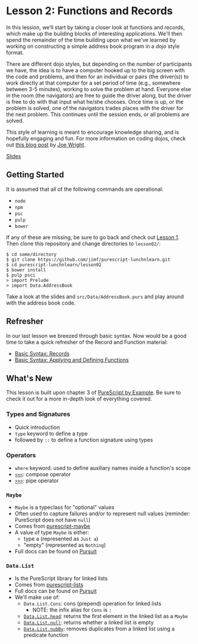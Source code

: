 # Lesson 2: Functions and Records

In this lession, we’ll start by taking a closer look at functions and records,
which make up the building blocks of interesting applications. We'll then spend
the remainder of the time building upon what we've learned by working on
constructing a simple address book program in a _dojo_ style format.

There are different dojo styles, but depending on the number of participants we
have, the idea is to have a computer hooked up to the big screen with the code
and problems, and then for an individual or pairs (the driver(s)) to work
directly at that computer for a set period of time (e.g., somewhere between 3-5
minutes), working to solve the problem at hand.  Everyone else in the room (the
navigators) are free to guide the driver along, but the driver is free to do
with that input what he/she chooses. Once time is up, or the problem is solved,
one of the navigators trades places with the driver for the next problem.  This
continues until the session ends, or all problems are solved.

This style of learning is meant to encourage knowledge sharing, and is hopefully
engaging and fun. For more information on coding dojos, check out
[this blog post](http://code.joejag.com/2009/the-coding-dojo.html) by
[Joe Wright](https://twitter.com/joe_jag).

[Slides](https://speakerdeck.com/jimf/purescript-lunch-n-learn-lesson-2)

## Getting Started

It is assumed that all of the following commands are operational:

- `node`
- `npm`
- `psc`
- `pulp`
- `bower`

If any of these are missing, be sure to go back and check out
[Lesson 1](https://github.com/jimf/purescript-lunchnlearn/tree/master/lesson01).
Then clone this repository and change directories to `lesson02/`:

    $ cd some/directory
    $ git clone https://github.com/jimf/purescript-lunchnlearn.git
    $ cd purescript-lunchnlearn/lesson02
    $ bower install
    $ pulp psci
    > import Prelude
    > import Data.AddressBook

Take a look at the slides and `src/Data/AddressBook.purs` and play around with
the address book code.

## Refresher

In our last lesson we breezed through basic syntax. Now would be a good time to
take a quick refresher of the Record and Function material:

- [Basic Syntax: Records](https://github.com/jimf/purescript-lunchnlearn/tree/master/lesson01#records)
- [Basic Syntax: Applying and Defining Functions](https://github.com/jimf/purescript-lunchnlearn/tree/master/lesson01#applying-functions)

## What's New

This lesson is built upon chapter 3 of [PureScript by Example](https://leanpub.com/purescript/read#leanpub-auto-functions-and-records).
Be sure to check it out for a more in-depth look of everything covered.

### Types and Signatures

- Quick introduction
- `type` keyword to define a type
- _<function name>_ followed by `::` to define a function signature using types

### Operators

- `where` keyword: used to define auxiliary names inside a function's scope
- [`<<<`](https://github.com/purescript/purescript-prelude/blob/v0.1.5/docs/Prelude.md#-2): compose operator
- [`>>>`](https://github.com/purescript/purescript-prelude/blob/v0.1.5/docs/Prelude.md#-2): pipe operator

### `Maybe`

- `Maybe` is a typeclass for "optional" values
- Often used to capture failures and/or to represent null values (reminder: PureScript does not have `null`)
- Comes from [purescript-maybe](https://github.com/purescript/purescript-maybe)
- A value of type `Maybe` is either:
  - type a (represented as `Just a`)
  - "empty" (represented as `Nothing`)
- Full docs can be found on [Pursuit](https://pursuit.purescript.org/packages/purescript-maybe)

### `Data.List`

- Is the PureScript library for linked lists
- Comes from [purescript-lists](https://github.com/purescript/purescript-lists)
- Full docs can be found on [Pursuit](https://pursuit.purescript.org/packages/purescript-lists)
- We'll make use of:
  - `Data.List.Cons`: cons (prepend) operation for linked lists
    - NOTE: the infix alias for `Cons` is `:`
  - [`Data.List.head`](https://github.com/purescript/purescript-lists/blob/v0.7.9/docs/Data/List.md#head): returns the first element in the linked list as a `Maybe`
  - [`Data.List.null`](https://github.com/purescript/purescript-lists/blob/v0.7.9/docs/Data/List.md#null): returns whether a linked list is empty
  - [`Data.List.nubBy`](https://github.com/purescript/purescript-lists/blob/v0.7.9/docs/Data/List.md#nubby): removes duplicates from a linked list using a predicate function
